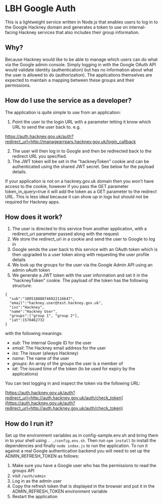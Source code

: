 # LBH Google Auth

This is a lightweight service written in Node.js that enables users to log in to the Google Hackney domain and generates a token to use on internal-facing Hackney services that also includes their group information.

## Why?

Because Hackney would like to be able to manage which users can do what via the Google admin console. Simply logging in with the Google OAuth API would validate identity (authentication) but has no information about what the user is allowed to do (authorization). The applications themselves are expected to maintain a mapping between these groups and their permissions.

## How do I use the service as a developer?

The application is quite simple to use from an application:

1. Point the user to the login URL with a parameter letting it know which URL to send the user back to. e.g. 

https://auth.hackney.gov.uk/auth?redirect_url=http://managearrears.hackney.gov.uk/login_callback

2. The user will then log in to Google and then be redirected back to the redirect URL you specified.
3. The JWT token will be set in the "hackneyToken" cookie and can be authenticated using the shared JWT secret. See below for the payload details.

If your application is not on a hackney.gov.uk domain then you won't have access to the cookie, however if you pass the GET parameter token_in_query=true it will add the token as a GET parameter to the redirect URL. This is less ideal because it can show up in logs but should not be required for Hackney apps.

## How does it work?

1. The user is directed to this service from another application, with a redirect_uri parameter passed along with the request
2. We store the redirect_uri in a cookie and send the user to Google to log in
3. Google sends the user back to this service with an OAuth token which is then upgraded to a user token along with requesting the user profile details
4. We look up the groups for the user via the Google Admin API using an admin oAuth token
5. We generate a JWT token with the user information and set it in the "hackneyToken" cookie. The payload of the token has the following structure:

```
{
  "sub":"100518888746922116647",
  "email":"hackney.user@test.hackney.gov.uk",
  "iss":"Hackney",
  "name":"Hackney User",
  "groups":["group 1", "group 2"],
  "iat":1570462732
}
```

with the following meanings:

- _sub_: The internal Google ID for the user
- _email_: The Hackney email address for the user
- _iss_: The issuer (always Hackney)
- _name_: The name of the user
- _groups_: An array of the groups the user is a member of
- _iat_: The issued time of the token (to be used for expiry by the applications)

You can test logging in and inspect the token via the following URL:

[https://auth.hackney.gov.uk/auth?redirect_url=http://auth.hackney.gov.uk/auth/check_token](https://auth.hackney.gov.uk/auth?redirect_url=http://auth.hackney.gov.uk/auth/check_token)

## How do I run it?

Set up the environment variables as in config-sample.env.sh and bring them in to your shell using `. ./config.env.sh`. Then run `npm install` to install the dependencies and finally `node index.js` to run the application. To run it against a real Google authentication backend you will need to set up the ADMIN_REFRESH_TOKEN as follows:

1. Make sure you have a Google user who has the permissions to read the groups API
2. visit `/auth/admin`
3. Log in as the admin user
4. Copy the refresh token that is displayed in the browser and put it in the ADMIN_REFRESH_TOKEN environment variable
5. Restart the application

